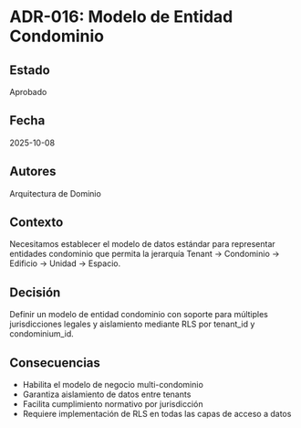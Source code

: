 # ADR-016: Modelo de Entidad Condominio

## Estado
Aprobado

## Fecha
2025-10-08

## Autores
Arquitectura de Dominio

## Contexto
Necesitamos establecer el modelo de datos estándar para representar entidades condominio que permita la jerarquía Tenant → Condominio → Edificio → Unidad → Espacio.

## Decisión
Definir un modelo de entidad condominio con soporte para múltiples jurisdicciones legales y aislamiento mediante RLS por tenant_id y condominium_id.

## Consecuencias
- Habilita el modelo de negocio multi-condominio
- Garantiza aislamiento de datos entre tenants
- Facilita cumplimiento normativo por jurisdicción
- Requiere implementación de RLS en todas las capas de acceso a datos